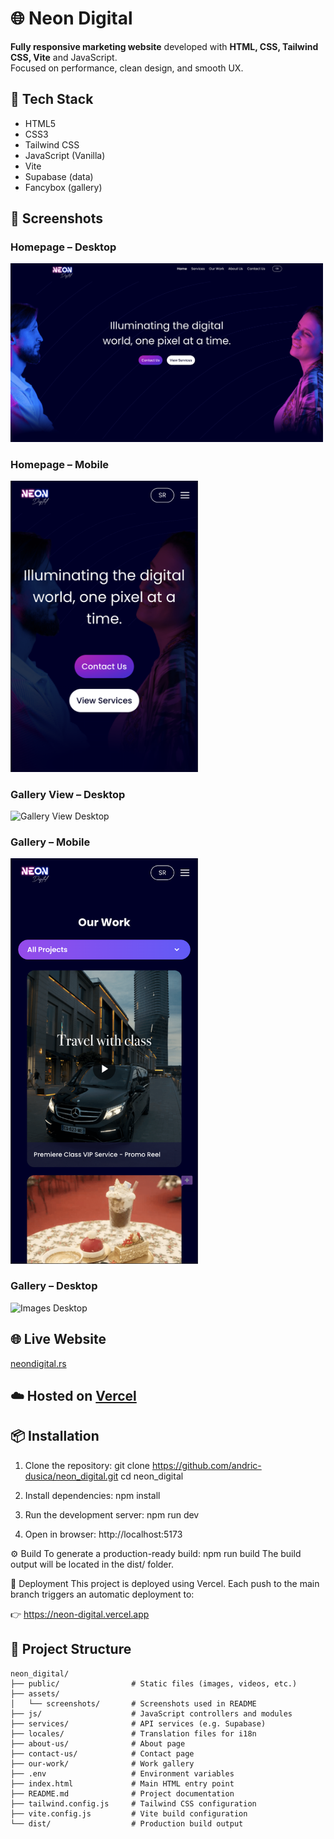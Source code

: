 # 🌐 Neon Digital

**Fully responsive marketing website** developed with **HTML, CSS, Tailwind CSS, Vite** and JavaScript.  
Focused on performance, clean design, and smooth UX.

## 🚀 Tech Stack

- HTML5
- CSS3
- Tailwind CSS
- JavaScript (Vanilla)
- Vite
- Supabase (data)
- Fancybox (gallery)

## 📸 Screenshots

### Homepage – Desktop
<img src="./assets/screenshots/homepage_desktop.png" alt="Homepage Desktop" width="500"/>

### Homepage – Mobile
<img src="./assets/screenshots/homepage_mobile.png" alt="Homepage Mobile" width="300"/>

### Gallery View – Desktop
<img src="./assets/screenshots/gallery_view_desktop.png" alt="Gallery View Desktop" width="500"/>

### Gallery – Mobile
<img src="./assets/screenshots/images_mobile.png" alt="Images Mobile" width="300"/>

### Gallery – Desktop
<img src="./assets/screenshots/images_desktop.png" alt="Images Desktop" width="500"/>


## 🌐 Live Website  
[neondigital.rs](https://neondigital.rs)

## ☁️ Hosted on [Vercel](https://vercel.com)

## 📦 Installation

1. Clone the repository:
git clone https://github.com/andric-dusica/neon_digital.git
cd neon_digital

2. Install dependencies:
npm install

3. Run the development server:
npm run dev

4. Open in browser:
http://localhost:5173

⚙️ Build
To generate a production-ready build:
npm run build
The build output will be located in the dist/ folder.

🚀 Deployment
This project is deployed using Vercel.
Each push to the main branch triggers an automatic deployment to:

👉 https://neon-digital.vercel.app

## 📁 Project Structure

```
neon_digital/
├── public/                # Static files (images, videos, etc.)
├── assets/
│   └── screenshots/       # Screenshots used in README
├── js/                    # JavaScript controllers and modules
├── services/              # API services (e.g. Supabase)
├── locales/               # Translation files for i18n
├── about-us/              # About page
├── contact-us/            # Contact page
├── our-work/              # Work gallery
├── .env                   # Environment variables
├── index.html             # Main HTML entry point
├── README.md              # Project documentation
├── tailwind.config.js     # Tailwind CSS configuration
├── vite.config.js         # Vite build configuration
└── dist/                  # Production build output
```

